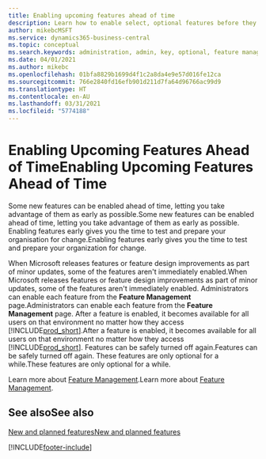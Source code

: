 ```yaml
---
title: Enabling upcoming features ahead of time
description: Learn how to enable select, optional features before they become mandatory.
author: mikebcMSFT
ms.service: dynamics365-business-central
ms.topic: conceptual
ms.search.keywords: administration, admin, key, optional, feature management, early access, preview
ms.date: 04/01/2021
ms.author: mikebc
ms.openlocfilehash: 01bfa8829b1699d4f1c2a8da4e9e57d016fe12ca
ms.sourcegitcommit: 766e2840fd16efb901d211d7fa64d96766ac99d9
ms.translationtype: HT
ms.contentlocale: en-AU
ms.lasthandoff: 03/31/2021
ms.locfileid: "5774188"
---
```

# <a name="enabling-upcoming-features-ahead-of-time"></a><span data-ttu-id="ae310-103">Enabling Upcoming Features Ahead of Time</span><span class="sxs-lookup"><span data-stu-id="ae310-103">Enabling Upcoming Features Ahead of Time</span></span>

<span data-ttu-id="ae310-104">Some new features can be enabled ahead of time, letting you take advantage of them as early as possible.</span><span class="sxs-lookup"><span data-stu-id="ae310-104">Some new features can be enabled ahead of time, letting you take advantage of them as early as possible.</span></span> <span data-ttu-id="ae310-105">Enabling features early gives you the time to test and prepare your organisation for change.</span><span class="sxs-lookup"><span data-stu-id="ae310-105">Enabling features early gives you the time to test and prepare your organization for change.</span></span>

<span data-ttu-id="ae310-106">When Microsoft releases features or feature design improvements as part of minor updates, some of the features aren't immediately enabled.</span><span class="sxs-lookup"><span data-stu-id="ae310-106">When Microsoft releases features or feature design improvements as part of minor updates, some of the features aren't immediately enabled.</span></span> <span data-ttu-id="ae310-107">Administrators can enable each feature from the **Feature Management** page.</span><span class="sxs-lookup"><span data-stu-id="ae310-107">Administrators can enable each feature from the **Feature Management** page.</span></span> <span data-ttu-id="ae310-108">After a feature is enabled, it becomes available for all users on that environment no matter how they access [!INCLUDE[prod_short](includes/prod_short.md)].</span><span class="sxs-lookup"><span data-stu-id="ae310-108">After a feature is enabled, it becomes available for all users on that environment no matter how they access [!INCLUDE[prod_short](includes/prod_short.md)].</span></span> <span data-ttu-id="ae310-109">Features can be safely turned off again.</span><span class="sxs-lookup"><span data-stu-id="ae310-109">Features can be safely turned off again.</span></span> <span data-ttu-id="ae310-110">These features are only optional for a while.</span><span class="sxs-lookup"><span data-stu-id="ae310-110">These features are only optional for a while.</span></span>

<span data-ttu-id="ae310-111">Learn more about [Feature Management](/dynamics365/business-central/dev-itpro/administration/feature-management).</span><span class="sxs-lookup"><span data-stu-id="ae310-111">Learn more about [Feature Management](/dynamics365/business-central/dev-itpro/administration/feature-management).</span></span>  

## <a name="see-also"></a><span data-ttu-id="ae310-112">See also</span><span class="sxs-lookup"><span data-stu-id="ae310-112">See also</span></span>

[<span data-ttu-id="ae310-113">New and planned features</span><span class="sxs-lookup"><span data-stu-id="ae310-113">New and planned features</span></span>](/dynamics365-release-plan/2021wave1/)  


[!INCLUDE[footer-include](includes/footer-banner.md)]
